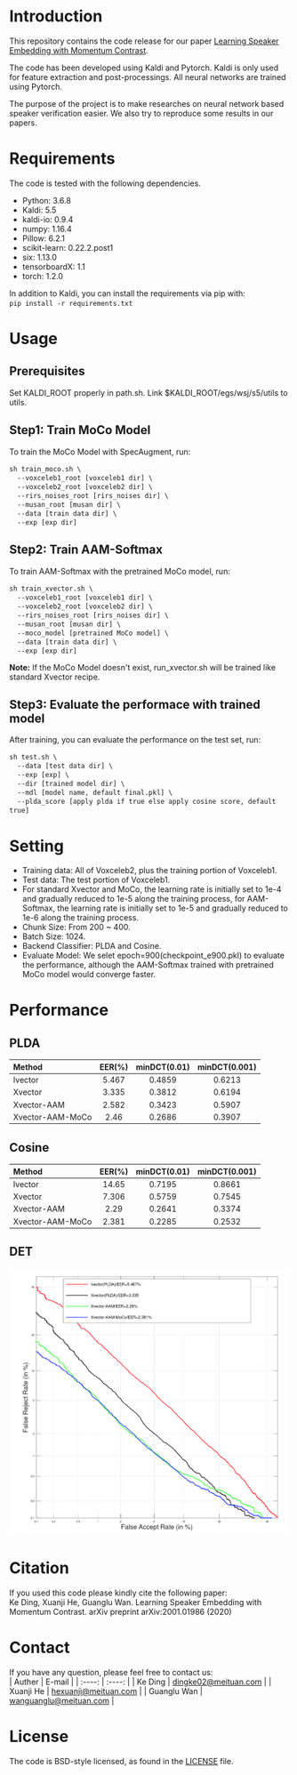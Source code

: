 # Introduction  
This repository contains the code release for our paper [Learning Speaker Embedding with Momentum Contrast](https://arxiv.org/abs/2001.01986).

The code has been developed using Kaldi and Pytorch. Kaldi is only used for feature extraction and post-processings. All neural networks are trained using Pytorch.

The purpose of the project is to make researches on neural network based speaker verification easier. We also try to reproduce some results in our papers.

# Requirements

The code is tested with the following dependencies.
* Python: 3.6.8
* Kaldi: 5.5
* kaldi-io: 0.9.4
* numpy: 1.16.4
* Pillow: 6.2.1
* scikit-learn: 0.22.2.post1
* six: 1.13.0
* tensorboardX: 1.1
* torch: 1.2.0

In addition to Kaldi, you can install the requirements via pip with:  
`pip install -r requirements.txt`

# Usage
## Prerequisites
Set KALDI_ROOT properly in path.sh. Link $KALDI_ROOT/egs/wsj/s5/utils to utils.

## Step1: Train MoCo Model
To train the MoCo Model with SpecAugment, run:  
```shell
sh train_moco.sh \
  --voxceleb1_root [voxceleb1 dir] \
  --voxceleb2_root [voxceleb2 dir] \
  --rirs_noises_root [rirs_noises dir] \
  --musan_root [musan dir] \
  --data [train data dir] \
  --exp [exp dir]
```
## Step2: Train AAM-Softmax
To train AAM-Softmax with the pretrained MoCo model, run:  
```shell
sh train_xvector.sh \
  --voxceleb1_root [voxceleb1 dir] \
  --voxceleb2_root [voxceleb2 dir] \
  --rirs_noises_root [rirs_noises dir] \
  --musan_root [musan dir] \
  --moco_model [pretrained MoCo model] \
  --data [train data dir] \
  --exp [exp dir]
```
**Note:** If the MoCo Model doesn't exist, run_xvector.sh will be trained like standard Xvector recipe.  

## Step3: Evaluate the performace with trained model
After training, you can evaluate the performance on the test set, run:  
```shell
sh test.sh \
  --data [test data dir] \
  --exp [exp] \
  --dir [trained model dir] \
  --mdl [model name, default final.pkl] \
  --plda_score [apply plda if true else apply cosine score, default true]
```

# Setting
* Training data: All of Voxceleb2, plus the training portion of Voxceleb1.
* Test data: The test portion of Voxceleb1.
* For standard Xvector and MoCo, the learning rate is initially set to 1e-4 and gradually reduced to 1e-5 along the training process, for AAM-Softmax, the learning rate is initially set to 1e-5 and gradually reduced to 1e-6 along the training process.
* Chunk Size: From 200 ~ 400.
* Batch Size: 1024.
* Backend Classifier: PLDA and Cosine.
* Evaluate Model: We selet epoch=900(checkpoint\_e900.pkl) to evaluate the performance, although the AAM-Softmax trained with pretrained MoCo model would converge faster.

# Performance

## PLDA
| Method | EER(%) | minDCT(0.01) | minDCT(0.001) |
|:------ | :----: | :----------: | :-----------: |
| Ivector| 5.467  | 0.4859 | 0.6213 |
| Xvector| 3.335 | 0.3812 | 0.6194 |
| Xvector-AAM | 2.582 | 0.3423 | 0.5907 |
|Xvector-AAM-MoCo | 2.46 | 0.2686 | 0.3907 |

## Cosine
| Method | EER(%) | minDCT(0.01) | minDCT(0.001) |
|:------ | :----: | :----------: | :-----------: |
| Ivector| 14.65 | 0.7195 | 0.8661 |
| Xvector | 7.306 | 0.5759 | 0.7545 |
| Xvector-AAM | 2.29 | 0.2641 | 0.3374 |
| Xvector-AAM-MoCo | 2.381 | 0.2285 | 0.2532 |

## DET
![DET](image/DET.png)

# Citation
If you used this code please kindly cite the following paper:  
Ke Ding, Xuanji He, Guanglu Wan. Learning Speaker Embedding with Momentum Contrast. arXiv preprint arXiv:2001.01986 (2020)

# Contact
If you have any question, please feel free to contact us:  
| Auther | E-mail |
| :----: | :----: |
| Ke Ding | dingke02@meituan.com |
| Xuanji He | hexuanji@meituan.com |
| Guanglu Wan | wanguanglu@meituan.com |

# License

The code is BSD-style licensed, as found in the [LICENSE](LICENSE) file.
